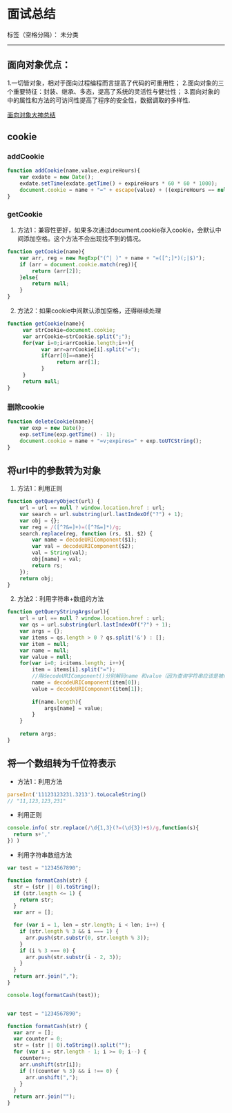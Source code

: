 ﻿# 面试总结

标签（空格分隔）： 未分类

---

## 面向对象优点：

> 
 1.一切皆对象，相对于面向过程编程而言提高了代码的可重用性；
 2.面向对象的三个重要特征：封装、继承、多态，提高了系统的灵活性与健壮性；
 3.面向对象的中的属性和方法的可访问性提高了程序的安全性，数据调取的多样性.
> 


[面向对象大神总结](https://www.cnblogs.com/zhangshiwen/p/3627085.html)

## cookie

### addCookie

```js
function addCookie(name,value,expireHours){
    var exdate = new Date();　　　　
    exdate.setTime(exdate.getTime() + expireHours * 60 * 60 * 1000);　　　　
    document.cookie = name + "=" + escape(value) + ((expireHours == null) ? "" : ";expires=" + exdate.toUTCString());
}
```

### getCookie
1. 方法1：兼容性更好，如果多次通过document.cookie存入cookie，会默认中间添加空格。这个方法不会出现找不到的情况。

```js
function getCookie(name){
    var arr, reg = new RegExp("(^| )" + name + "=([^;]*)(;|$)");
    if (arr = document.cookie.match(reg)){
        return (arr[2]);
    }else{
        return null;
    }      
}
```
2. 方法2：如果cookie中间默认添加空格，还得继续处理

```js
function getCookie(name){
     var strCookie=document.cookie;
     var arrCookie=strCookie.split(";");
     for(var i=0;i<arrCookie.length;i++){
           var arr=arrCookie[i].split("=");
           if(arr[0]==name){
                return arr[1];
           }
     }
     return null;
}
```

### 删除cookie

```js
function deleteCookie(name){
    var exp = new Date();
    exp.setTime(exp.getTime() - 1);
    document.cookie = name + "=v;expires=" + exp.toUTCString();
}
```

## 将url中的参数转为对象

1. 方法1：利用正则

```js
function getQueryObject(url) {
    url = url == null ? window.location.href : url;
    var search = url.substring(url.lastIndexOf("?") + 1);
    var obj = {};
    var reg = /([^?&=]+)=([^?&=]*)/g;
    search.replace(reg, function (rs, $1, $2) {
        var name = decodeURIComponent($1);
        var val = decodeURIComponent($2);               
        val = String(val);
        obj[name] = val;
        return rs;
    });
    return obj;
}
```

2. 方法2：利用字符串+数组的方法

```js
function getQueryStringArgs(url){
    url = url == null ? window.location.href : url;
    var qs = url.substring(url.lastIndexOf("?") + 1);
    var args = {};
    var items = qs.length > 0 ? qs.split('&') : [];
    var item = null;
    var name = null;
    var value = null;
    for(var i=0; i<items.length; i++){
        item = items[i].split("=");
        //用decodeURIComponent()分别解码name 和value（因为查询字符串应该是被编码过的）。
        name = decodeURIComponent(item[0]);
        value = decodeURIComponent(item[1]);
    
        if(name.length){
            args[name] = value;
        }
    }
    
    return args;
}
```

## 将一个数组转为千位符表示

- 方法1：利用方法

```js
parseInt('11123123231.3213').toLocaleString()
// "11,123,123,231"
```

- 利用正则

```js
console.info( str.replace(/\d{1,3}(?=(\d{3})+$)/g,function(s){
  return s+','
}) )
```

- 利用字符串数组方法

```js
var test = "1234567890";

function formatCash(str) {
  str = (str || 0).toString();
  if (str.length <= 1) {
    return str;
  }
  var arr = [];

  for (var i = 1, len = str.length; i < len; i++) {
    if (str.length % 3 && i === 1) {
      arr.push(str.substr(0, str.length % 3));
    }
    if (i % 3 === 0) {
      arr.push(str.substr(i - 2, 3));
    }
  }
  return arr.join(",");
}

console.log(formatCash(test));
```

```js

var test = "1234567890";

function formatCash(str) {
  var arr = [];
  var counter = 0;
  str = (str || 0).toString().split("");
  for (var i = str.length - 1; i >= 0; i--) {
    counter++;
    arr.unshift(str[i]);
    if (!(counter % 3) && i !== 0) {
      arr.unshift(",");
    }
  }
  return arr.join("");
}
```